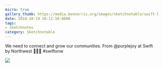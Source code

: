 ```yaml
---
micro: true
gallery_thumb: https://media.bennorris.org/images/sketchnotable/swift-by-northwest-2018/swift-by-northwest-2018-sketchnotes-06.jpg
date: 2018-10-19 16:11:50-0600
tags:
- sketchnotes
category: Sketchnotable
---
```


We need to connect and grow our communities. From @purplejoy at Swift by Northwest 📱✍🏼 #swiftxnw

<img src="https://media.bennorris.org/images/sketchnotable/swift-by-northwest-2018/swift-by-northwest-2018-sketchnotes-06.jpg" />